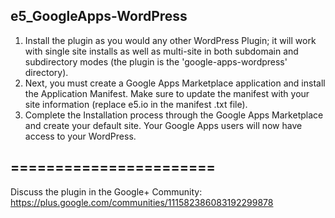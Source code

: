 e5_GoogleApps-WordPress
-----------------------
1. Install the plugin as you would any other WordPress Plugin; it will work with single site installs as well as multi-site in both subdomain and subdirectory modes (the plugin is the 'google-apps-wordpress' directory).
2. Next, you must create a Google Apps Marketplace application and install the Application Manifest. Make sure to update the manifest with your site information (replace e5.io in the manifest .txt file).
3. Complete the Installation process through the Google Apps Marketplace and create your default site. Your Google Apps users will now have access to your WordPress.

=======================
-----------------------
Discuss the plugin in the Google+ Community: https://plus.google.com/communities/111582386083192299878

